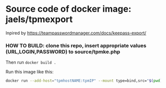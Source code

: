 # Source code of docker image: jaels/tpmexport

Inpired by https://teampasswordmanager.com/docs/keepass-export/

### HOW TO BUILD: clone this repo, insert appropriate values (URL,LOGIN,PASSWORD) to source/tpmke.php

Then run `docker build .`

Run this image like this:
```bash
docker run --add-host="tpmhostNAME:tpmIP" --mount type=bind,src="$(pwd)"/export,dst=/export
```

